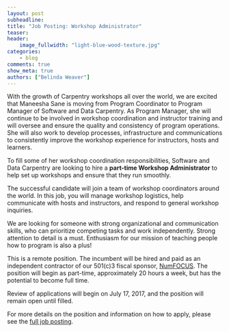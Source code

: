 ```yaml
---
layout: post
subheadline:
title: "Job Posting: Workshop Administrator"
teaser:
header:
    image_fullwidth: "light-blue-wood-texture.jpg"
categories:
    - blog
comments: true
show_meta: true
authors: ["Belinda Weaver"]
---
```


With the growth of Carpentry workshops all over the world, we are excited that Maneesha Sane is moving from Program 
Coordinator to Program Manager of Software and Data Carpentry. As Program Manager, 
she will continue to be involved in workshop coordination and instructor training and will 
oversee and ensure the quality and consistency of program operations. She will also work to 
develop processes, infrastructure and communications to consistently improve the workshop experience for instructors, hosts and learners.

To fill some of her workshop coordination responsibilities, Software and Data Carpentry are looking to 
hire a **part-time Workshop Administrator** to help set up workshops and ensure that they run smoothly.

The successful candidate will join a team of workshop coordinators around the world. In this job, you 
will manage workshop logistics, 
help communicate with hosts and instructors, and respond to general workshop inquiries.
 
We are looking for someone with strong organizational and communication skills, who can prioritize competing tasks and 
work independently. Strong attention to detail is a must. Enthusiasm for our mission of teaching people how to program is also a plus!

This is a remote position. The incumbent will be hired and paid as an independent contractor of our 501(c)3 fiscal sponsor, 
[NumFOCUS](https://www.numfocus.org/).  The position will begin as part-time, approximately 20 hours a week, but 
has the potential to become full time.

Review of applications will begin on July 17, 2017, and the position will remain open until filled.

For more details on the position and information on how to apply, please see 
the [full job posting](https://software-carpentry.org/jobs/).
